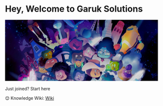 # Hey, Welcome to Garuk Solutions

![image](./../one.jpeg)

Just joined? Start here

😌 Knowledge Wiki: [Wiki](https://github.com/Garuk-solutions/knowledge-base)
